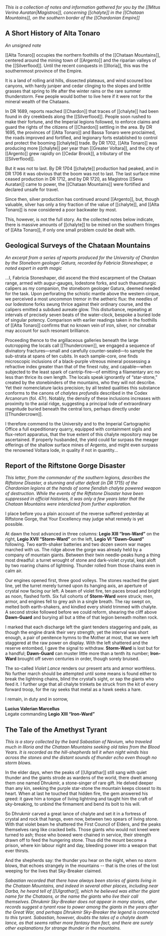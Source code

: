 *This is a collection of notes and information gathered for you by the [[Mitus Verina Auratan|Magistros]], concerning [[chalyte]] in the [[Chataan Mountains]], on the southern border of the [[Chardonian Empire]]*

## A Short History of Alta Tonaro
*An unsigned note*

[[Alta Tonaro]] occupies the northern foothills of the [[Chataan Mountains]], centered around the mining town of [[Argento]] and the riparian valleys of the [[Silverflood]]. Until the recent conquests in [[Illoria]], this was the southernmost province of the Empire. 

It is a land of rolling arid hills, dissected plateaus, and wind scoured box canyons, with hardy juniper and cedar clinging to the slopes and brittle grasses that spring to life after the winter rains or the rare summer thunderstorm. Few people would bother to live here if it were not for the mineral wealth of the Chataans. 

In DR 1689, reports reached [[Chardon]] that traces of [[chalyte]] had been found in dry creekbeds along the [[Silverflood]]. People soon rushed to make their fortune, and the Imperial legions followed, to enforce claims and guard the rights of the citizens of [[Chardon]] settling in the area. By DR 1695, the provinces of [[Alta Tonaro]] and Bassa Tonaro were proclaimed, the roads improved and fortified, and legionary forts established to control and protect the booming [[chalyte]] trade. By DR 1702, [[Alta Tonaro]] was producing more [[chalyte]] per year than [[Greater Voltara]], and the city of [[Argento]] grew rapidly on [[Cedar Brook]], a tributary of the [[Silverflood]]. 

But it was not to last. By DR 1704 [[chalyte]] production had peaked, and in DR 1706 it was obvious that the boom was not to last. The last surface mine ceased production in DR 1712, and by DR 1720, as Magistros [[Seva Auratan]] came to power, the [[Chataan Mountains]] were fortified and declared unsafe for travel. 

Since then, silver production has continued around [[Argento]], but, though valuable, silver has only a tiny fraction of the value of [[chalyte]], and [[Alta Tonaro]] is now considered a poor backwater by most.

This, however, is not the full story. As the collected notes below indicate, there is massive amounts of [[chalyte]] to be mined on the southern fringes of [[Alta Tonaro]], if only one small problem could be dealt with.

## Geological Surveys of the Chataan Mountains
*An excerpt from a series of reports produced for the University of Chardon by the Stoneborn geologer Gatura, recorded by Fabricia Stoneshaper, a noted expert in earth magic*

…I, Fabricia Stoneshaper, did ascend the third escarpment of the Chataan range, armed with augur-gauges, lodestone forks, and such thaumaturgic calipers as my companion, the stoneborn geologer  Gatura, deemed needed for the task. Upon perforating the schistic mantle above the western cirque, we perceived a most uncommon tremor in the aetheric flux: the needles of our lodestone forks swung thrice against their ordinary course, and the calipers emitted a subdued aureate glow. This disturbance, repeating at intervals of precisely seven beats of the water-clock, bespoke a buried lode of singular potency. Comparison with earlier readings taken in the foothills of [[Alta Tonaro]] confirms that no known vein of iron, silver, nor cinnabar may account for such resonant brilliance.

Proceeding thence to the argillaceous galleries beneath the large outcropping the locals call [[Thundercrown]], we engaged a sequence of divinatory fractures—small and carefully counter-sealed—to sample the sub-strata at spans of ten cubits. In each sample-core, one finds microscopic inclusions of a black-purple vitreous mineral possessing a refractive index greater than that of the finest ruby, and capable—when subjected to the least spark of cantrip-fire—of emitting a filamentary arc no less than thrice its own length. The locals speak ignorantly of “star-stone,” created by the stonebinders of the mountains, who they will not describe. Yet their nomenclature lacks precision; by all tested qualities this substance conforms to the canons of _chalytes profundis_ described in the Codex Arcanorum (fol. 47r). Notably, the density of these inclusions increases with proximity to the axial ridge, suggesting a principal lode of extraordinary magnitude buried beneath the central tors, perhaps directly under [[Thundercrown]]. 

I therefore commend to the University and to the Imperial Cartographic Office a full expeditionary quarry, equipped with containment sigils and flux-retort apparatus, that the true extent of this chalyte repository may be ascertained. If properly husbanded, the yield could far surpass the meager offerings of the shallow surface mines of Argento, and might even surpass the renowned Voltara lode, in quality if not in quantity...

## Report of the Riftstone Gorge Disaster
*This letter, from the commander of the southern legions, describes the Riftstone Disaster, a stunning and utter defeat (in DR 1715) of the Chardonian legions at the hands of some fiendish chalyte powered weapon of destruction. While the events of the Riftstone Disaster have been suppressed in official histories, it was only a few years later that the Chataan Mountains were interdicted from further exploration.*

I place before you a plain account of the reverse suffered yesterday at Riftstone Gorge, that Your Excellency may judge what remedy is yet possible.

At dawn the host advanced in three columns: **Legio XIII “Iron-Ward”** on the right, **Legio XVII “Storm-Ward”** on the left, **Legio VI “Dawn-Guard”** following. Two earth-shaker batteries and two dozen sworn war mages marched with us. The ridge above the gorge was already held by a company of mountain giants. Between their twin needle-peaks hung a thing most dreadful: a turret wrought of stone and dark-violet crystal, kept aloft by two roaring chains of lightning. Thunder rolled from those chains even in calm air.

Our engines opened first, three good volleys. The stones reached the giant line, yet the turret merely turned upon its hanging axis, an aperture of crystal now facing our left. A beam of violet fire, ten paces broad and bright as noon, flashed forth. Six full cohorts of **Storm-Ward** were struck; men, armor, and engines fell to grey ash in a single breath. The ray swept on, melted both earth-shakers, and kindled every shield trimmed with chalyte. A second stroke followed before we could reform, shearing the cliff above **Dawn-Guard** and burying all but a tithe of that legion beneath molten rock.

I marked that each discharge left the giant tenders staggering and pale, as though the engine drank their very strength; yet the interval was short enough, a pair of penitence hymns to the Mother at most, that we were left staggered at the raw power on display. With the left shattered and the reserve entombed, I gave the signal to withdraw. **Storm-Ward** is lost but for a handful; **Dawn-Guard** can muster little more than a tenth its number; **Iron-Ward** brought off seven centuries in order, though sorely bruised.

The so-called _Violet Lance_ renders our present arts and armor worthless. No further march should be attempted until some means is found either to break the lightning chains, blind the crystal’s sight, or sap the giants who feed it. I further urge that all chalyte trinkets be struck from the kit of every forward troop, for the ray seeks that metal as a hawk seeks a hare.

I remain, in duty and in sorrow,

**Lucius Valerian Marcellus**  
Legate commanding **Legio XIII “Iron-Ward”**

## The Tale of the Amethyst Tyrant
*This is a story collected by the bard Sabastian of Nevium, who traveled much in Illoria and the Chataan Mountains seeking old tales from the Blood Years. It is recorded as the hill-shepherds tell it when night winds hiss across the stones and the distant sounds of thunder echo even though no storm blows.*

In the elder days, when the peaks of [[Ulgrathar]] still sang with quiet thunder and the giants strode as wardens of the world, there dwelt among them one named Dhrukmir, a stone-singer of rare gift. He delved deeper than any kin, seeking the purple star-stone the mountain keeps closest to its heart. When at last he touched that hidden fire, the gem answered his greed: it gave him a tongue of living lightning and taught him the craft of sky-breaking, to unbind the firmament and bend its bolt to his will.

So Dhrukmir carved a great lance of chalyte and set it in a fortress of crystal and rock that hangs, even now, between two spears of living stone. With that violet beam he shattered the First Council of Elders, and the peaks themselves rang like cracked bells. Those giants who would not kneel were turned to ash; those who bowed were chained in service, their strength drawn off to feed the hungering stone. Thus did the mount become a prison, where kin labour night and day, bleeding power into a weapon that ever thirsts.

And the shepherds say: the thunder you hear on the night, when no storm blows, that echoes strangely in the mountains -- that is the cries of the lost weeping for the lives that Sky-Breaker claimed. 

*Sabastian recorded that there have always been stories of giants living in the Chataan Mountains, and indeed in several other places, including near Darba, he heard tell of [[Ulgrathar]], which he believed was either the giant name for the Chataans, or the name the giants who live their call themselves. Dhrukmir Sky-Breaker does not appear in many stories, other records suggest a tyrant rose to power among the giants in the years after the Great War, and perhaps Dhrukmir Sky-Breaker the legend is connected to this tyrant. Sabastian, however, doubts the tales of a chalyte death lance, as that seems rather more fantasy than fact, and there are surely other explanations for strange thunder in the mountains.*
